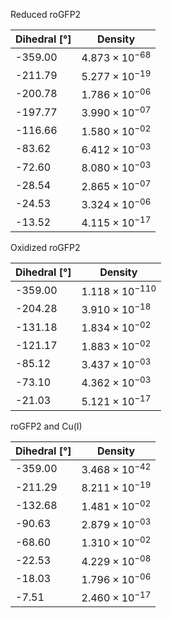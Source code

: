 Reduced roGFP2

| Dihedral [°] | Density |
|-----------|-----------|
| -359.00 | $4.873 \times 10^{-68}$ |
| -211.79 | $5.277 \times 10^{-19}$ |
| -200.78 | $1.786 \times 10^{-06}$ |
| -197.77 | $3.990 \times 10^{-07}$ |
| -116.66 | $1.580 \times 10^{-02}$ |
| -83.62 | $6.412 \times 10^{-03}$ |
| -72.60 | $8.080 \times 10^{-03}$ |
| -28.54 | $2.865 \times 10^{-07}$ |
| -24.53 | $3.324 \times 10^{-06}$ |
| -13.52 | $4.115 \times 10^{-17}$ |

Oxidized roGFP2

| Dihedral [°] | Density |
|-----------|-----------|
| -359.00 | $1.118 \times 10^{-110}$ |
| -204.28 | $3.910 \times 10^{-18}$ |
| -131.18 | $1.834 \times 10^{-02}$ |
| -121.17 | $1.883 \times 10^{-02}$ |
| -85.12 | $3.437 \times 10^{-03}$ |
| -73.10 | $4.362 \times 10^{-03}$ |
| -21.03 | $5.121 \times 10^{-17}$ |

roGFP2 and Cu(I)

| Dihedral [°] | Density |
|-----------|-----------|
| -359.00 | $3.468 \times 10^{-42}$ |
| -211.29 | $8.211 \times 10^{-19}$ |
| -132.68 | $1.481 \times 10^{-02}$ |
| -90.63 | $2.879 \times 10^{-03}$ |
| -68.60 | $1.310 \times 10^{-02}$ |
| -22.53 | $4.229 \times 10^{-08}$ |
| -18.03 | $1.796 \times 10^{-06}$ |
| -7.51 | $2.460 \times 10^{-17}$ |
